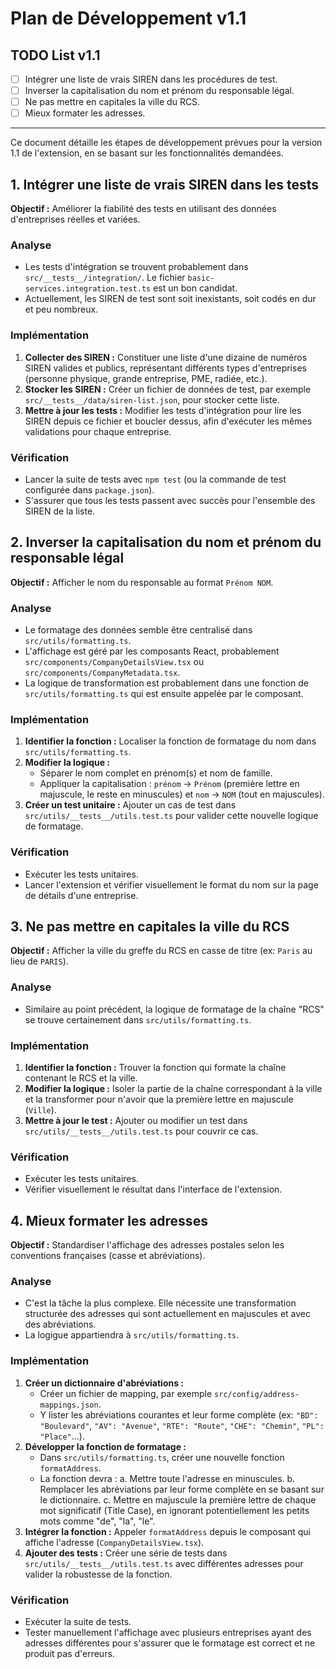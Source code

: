 # Plan de Développement v1.1

## TODO List v1.1

- [ ] Intégrer une liste de vrais SIREN dans les procédures de test.
- [ ] Inverser la capitalisation du nom et prénom du responsable légal.
- [ ] Ne pas mettre en capitales la ville du RCS.
- [ ] Mieux formater les adresses.

---

Ce document détaille les étapes de développement prévues pour la version 1.1 de l'extension, en se basant sur les fonctionnalités demandées.

## 1. Intégrer une liste de vrais SIREN dans les tests

**Objectif :** Améliorer la fiabilité des tests en utilisant des données d'entreprises réelles et variées.

### Analyse

- Les tests d'intégration se trouvent probablement dans `src/__tests__/integration/`. Le fichier `basic-services.integration.test.ts` est un bon candidat.
- Actuellement, les SIREN de test sont soit inexistants, soit codés en dur et peu nombreux.

### Implémentation

1.  **Collecter des SIREN :** Constituer une liste d'une dizaine de numéros SIREN valides et publics, représentant différents types d'entreprises (personne physique, grande entreprise, PME, radiée, etc.).
2.  **Stocker les SIREN :** Créer un fichier de données de test, par exemple `src/__tests__/data/siren-list.json`, pour stocker cette liste.
3.  **Mettre à jour les tests :** Modifier les tests d'intégration pour lire les SIREN depuis ce fichier et boucler dessus, afin d'exécuter les mêmes validations pour chaque entreprise.

### Vérification

- Lancer la suite de tests avec `npm test` (ou la commande de test configurée dans `package.json`).
- S'assurer que tous les tests passent avec succès pour l'ensemble des SIREN de la liste.

## 2. Inverser la capitalisation du nom et prénom du responsable légal

**Objectif :** Afficher le nom du responsable au format `Prénom NOM`.

### Analyse

- Le formatage des données semble être centralisé dans `src/utils/formatting.ts`.
- L'affichage est géré par les composants React, probablement `src/components/CompanyDetailsView.tsx` ou `src/components/CompanyMetadata.tsx`.
- La logique de transformation est probablement dans une fonction de `src/utils/formatting.ts` qui est ensuite appelée par le composant.

### Implémentation

1.  **Identifier la fonction :** Localiser la fonction de formatage du nom dans `src/utils/formatting.ts`.
2.  **Modifier la logique :**
    - Séparer le nom complet en prénom(s) et nom de famille.
    - Appliquer la capitalisation : `prénom` -> `Prénom` (première lettre en majuscule, le reste en minuscules) et `nom` -> `NOM` (tout en majuscules).
3.  **Créer un test unitaire :** Ajouter un cas de test dans `src/utils/__tests__/utils.test.ts` pour valider cette nouvelle logique de formatage.

### Vérification

- Exécuter les tests unitaires.
- Lancer l'extension et vérifier visuellement le format du nom sur la page de détails d'une entreprise.

## 3. Ne pas mettre en capitales la ville du RCS

**Objectif :** Afficher la ville du greffe du RCS en casse de titre (ex: `Paris` au lieu de `PARIS`).

### Analyse

- Similaire au point précédent, la logique de formatage de la chaîne "RCS" se trouve certainement dans `src/utils/formatting.ts`.

### Implémentation

1.  **Identifier la fonction :** Trouver la fonction qui formate la chaîne contenant le RCS et la ville.
2.  **Modifier la logique :** Isoler la partie de la chaîne correspondant à la ville et la transformer pour n'avoir que la première lettre en majuscule (`Ville`).
3.  **Mettre à jour le test :** Ajouter ou modifier un test dans `src/utils/__tests__/utils.test.ts` pour couvrir ce cas.

### Vérification

- Exécuter les tests unitaires.
- Vérifier visuellement le résultat dans l'interface de l'extension.

## 4. Mieux formater les adresses

**Objectif :** Standardiser l'affichage des adresses postales selon les conventions françaises (casse et abréviations).

### Analyse

- C'est la tâche la plus complexe. Elle nécessite une transformation structurée des adresses qui sont actuellement en majuscules et avec des abréviations.
- La logigue appartiendra à `src/utils/formatting.ts`.

### Implémentation

1.  **Créer un dictionnaire d'abréviations :**
    - Créer un fichier de mapping, par exemple `src/config/address-mappings.json`.
    - Y lister les abréviations courantes et leur forme complète (ex: `"BD": "Boulevard"`, `"AV": "Avenue"`, `"RTE": "Route"`, `"CHE": "Chemin"`, `"PL": "Place"`...).
2.  **Développer la fonction de formatage :**
    - Dans `src/utils/formatting.ts`, créer une nouvelle fonction `formatAddress`.
    - La fonction devra :
        a. Mettre toute l'adresse en minuscules.
        b. Remplacer les abréviations par leur forme complète en se basant sur le dictionnaire.
        c. Mettre en majuscule la première lettre de chaque mot significatif (Title Case), en ignorant potentiellement les petits mots comme "de", "la", "le".
3.  **Intégrer la fonction :** Appeler `formatAddress` depuis le composant qui affiche l'adresse (`CompanyDetailsView.tsx`).
4.  **Ajouter des tests :** Créer une série de tests dans `src/utils/__tests__/utils.test.ts` avec différentes adresses pour valider la robustesse de la fonction.

### Vérification

- Exécuter la suite de tests.
- Tester manuellement l'affichage avec plusieurs entreprises ayant des adresses différentes pour s'assurer que le formatage est correct et ne produit pas d'erreurs.
